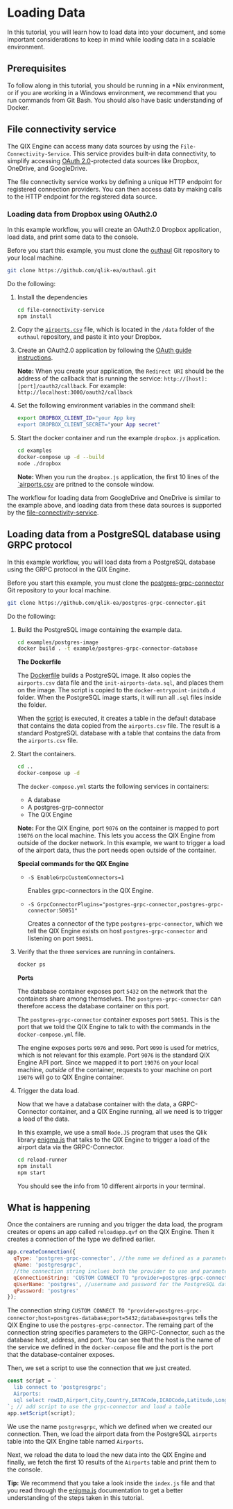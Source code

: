 # Loading Data

In this tutorial, you will learn how to load data into your document,
and some important considerations to keep in mind while loading data in a scalable environment.

## Prerequisites

To follow along in this tutorial, you should be running in a \*Nix environment,
or if you are working in a Windows environment,
we recommend that you run commands from Git Bash.
You should also have basic understanding of Docker.

## File connectivity service

The QIX Engine can access many data sources by using the `File-Connectivity-Service`.
This service provides built-in data connectivity, to simplify accessing
[OAuth 2.0](https://oauth.net/2/)-protected data sources
like Dropbox, OneDrive, and GoogleDrive.

The file connectivity service works by defining a unique HTTP endpoint for
registered connection providers.
You can then access data by making calls to the HTTP endpoint for the registered data source.

### Loading data from Dropbox using OAuth2.0

In this example workflow, you will create an OAuth2.0 Dropbox application, load data,
and print some data to the console.

Before you start this example, you must clone the [outhaul](https://github.com/qlik-ea/outhaul)
Git repository to your local machine.

``` bash
git clone https://github.com/qlik-ea/outhaul.git
```

Do the following:

1. Install the dependencies
    ``` bash
    cd file-connectivity-service
    npm install
    ```
1. Copy the [`airports.csv`](https://github.com/qlik-ea/outhaul/blob/master/data/airports.csv) file,
    which is located in the `/data` folder of the `outhaul` repository, and paste it into your Dropbox.
1. Create an OAuth2.0 application by following the
    [OAuth guide instructions](https://www.dropbox.com/developers/reference/oauth-guide).

    **Note:** When you create your application, the `Redirect URI`
    should be the address of the callback that is running the service: `http://[host]:[port]/oauth2/callback`.
    For example: `http://localhost:3000/oauth2/callback`

1. Set the following environment variables in the command shell:
    ``` bash
    export DROPBOX_CLIENT_ID="your App key
    export DROPBOX_CLIENT_SECRET="your App secret"
    ```
1. Start the docker container and run the example `dropbox.js` application.
    ```bash
    cd examples
    docker-compose up -d --build
    node ./dropbox
    ```
    **Note:** When you run the `dropbox.js` application, the first 10 lines of the [`airports.csv](https://github.com/qlik-ea/outhaul/blob/master/data/airports.csv)
    are pritned to the console window.

The workflow for loading data from GoogleDrive and OneDrive is similar to the example above,
and loading data from these data sources is supported by the
[file-connectivity-service](https://github.com/qlik-ea/outhaul).

## Loading data from a PostgreSQL database using GRPC protocol

In this example workflow, you will load data from a PostgreSQL database
using the GRPC protocol in the QIX Engine.

Before you start this example, you must clone the [postgres-grpc-connector](https://github.com/qlik-ea/postgres-grpc-connector)
Git repository to your local machine.

``` bash
git clone https://github.com/qlik-ea/postgres-grpc-connector.git
```

Do the following:

1. Build the PostgreSQL image containing the example data.

    ```bash
    cd examples/postgres-image
    docker build . -t example/postgres-grpc-connector-database
    ```

    **The Dockerfile**

    The [Dockerfile](https://github.com/qlik-ea/postgres-grpc-connector/blob/master/example/postgres-image/Dockerfile)
    builds a PostgreSQL image.
    It also copies the `airports.csv` data file and the `init-airports-data.sql`,
    and places them on the image. The script is copied to the `docker-entrypoint-initdb.d` folder.
    When the PostgreSQL image starts, it will run all `.sql` files inside the folder.

    When the
    [script](https://github.com/qlik-ea/postgres-grpc-connector/blob/master/example/postgres-image/init-airports-data.sql)
    is executed,
    it creates a table in the default database that contains
    the data copied from the `airports.csv` file.
    The result is a standard PostgreSQL database with a table that contains
    the data from the `airports.csv` file.

1. Start the containers.

    ```bash
    cd ..
    docker-compose up -d
    ```

    The `docker-compose.yml` starts the following services in containers:

    - A database
    - A postgres-grp-connector
    - The QIX Engine

    **Note:** For the QIX Engine, port `9076` on the container
    is mapped to port `19076` on the local machine.
    This lets you access the QIX Engine from outside of the docker network.
    In this example, we want to trigger a load of the airport data,
    thus the port needs open outside of the container.

    **Special commands for the QIX Engine**

    - `-S EnableGrpcCustomConnectors=1`

        Enables grpc-connectors in the QIX Engine.

    - `-S GrpcConnectorPlugins="postgres-grpc-connector,postgres-grpc-connector:50051"`

        Creates a connector of the type `postgres-grpc-connector`,
        which we tell the QIX Engine exists on host `postgres-grpc-connector`
        and listening on port `50051`.

1. Verify that the three services are running in containers.

    ```bash
    docker ps
    ```

    **Ports**

    The database container exposes port `5432` on the network
    that the containers share among themselves. The `postgres-grpc-connector`
    can therefore access the database container on this port.

    The `postgres-grpc-connector` container exposes port `50051`.
    This is the port that we told the QIX Engine to talk to
    with the commands in the `docker-compose.yml` file.

    The engine exposes ports `9076` and `9090`.
    Port `9090` is used for metrics, which is not relevant for this example.
    Port `9076` is the standard QIX Engine API port. Since we mapped it to
    port `19076` on your local machine, _outside_ of the container,
    requests to your machine on port `19076` will go to QIX Engine container.

1. Trigger the data load.

    Now that we have a database container with the data, a GRPC-Connector container,
    and a QIX Engine running, all we need is to trigger a load of the data.

    In this example, we use a small `Node.JS` program that uses the Qlik library [enigma.js](https://github.com/qlik-oss/enigma.js)
    that talks to the QIX Engine to trigger a load of the airport data via the GRPC-Connector.

    ```bash
    cd reload-runner
    npm install
    npm start
    ```

    You should see the info from 10 different airports in your terminal.

## What is happening

Once the containers are running and you trigger the data load,
the program creates or opens an app called `reloadapp.qvf` on the QIX Engine.
Then it creates a connection of the type we defined earlier.

```js
app.createConnection({
  qType: 'postgres-grpc-connector', //the name we defined as a parameter to the QIX Engine in our docker-compose.yml
  qName: 'postgresgrpc',
  //the connection string inclues both the provider to use and parameters to it.
  qConnectionString: 'CUSTOM CONNECT TO "provider=postgres-grpc-connector;host=postgres-database;port=5432;database=postgres"',
  qUserName: 'postgres', //username and password for the PostgreSQL database, provided to the grpc-connector
  qPassword: 'postgres'
});
```

The connection string
`CUSTOM CONNECT TO "provider=postgres-grpc-connector;host=postgres-database;port=5432;database=postgres`
tells the QIX Engine to use the `postgres-grpc-connector`.
The remaing part of the connection string specifies parameters to the GRPC-Connector,
such as the database host, address, and port.
You can see that the host is the name of the service we defined in the `docker-compose` file
and the port is the port that the database-container exposes.

Then, we set a script to use the connection that we just created.

```js
const script = `
  lib connect to 'postgresgrpc';
  Airports:
  sql select rowID,Airport,City,Country,IATACode,ICAOCode,Latitude,Longitude,Altitude,TimeZone,DST,TZ,clock_timestamp() from airports;
`; // add script to use the grpc-connector and load a table
app.setScript(script);
```

We use the name `postgresgrpc`, which we defined when we created our connection.
Then, we load the airport data from the PostgreSQL `airports` table into
the QIX Engine table named `Airports`.

Next, we reload the data to load the new data into the QIX Engine and finally, we
fetch the first 10 results of the `Airports` table and print them to the console.

**Tip:** We recommend that you take a look inside the `index.js` file
and that you read through the [enigma.js](https://github.com/qlik-oss/enigma.js) documentation
to get a better understanding of the steps taken in this tutorial.
